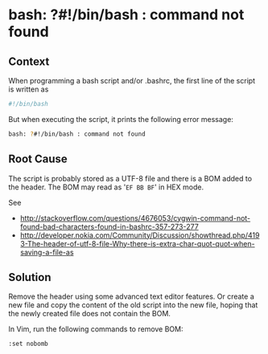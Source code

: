 # bash: ?#!/bin/bash : command not found

## Context
When programming a bash script and/or .bashrc, the first line of the script is written as 
```bash
#!/bin/bash
```

But when executing the script, it prints the following error message:
```bash
bash: ?#!/bin/bash : command not found
```

## Root Cause
The script is probably stored as a UTF-8 file and there is a BOM added to the header. The BOM may read as '`EF BB BF`' in HEX mode. 

See 

*   <http://stackoverflow.com/questions/4676053/cygwin-command-not-found-bad-characters-found-in-bashrc-357-273-277>
*   <http://developer.nokia.com/Community/Discussion/showthread.php/4193-The-header-of-utf-8-file-Why-there-is-extra-char-quot-quot-when-saving-a-file-as>

## Solution
Remove the header using some advanced text editor features. Or create a new file and copy the content of the old script into the new file, hoping that the newly created file does not contain the BOM.

In Vim, run the following commands to remove BOM:
```vim
:set nobomb
```
